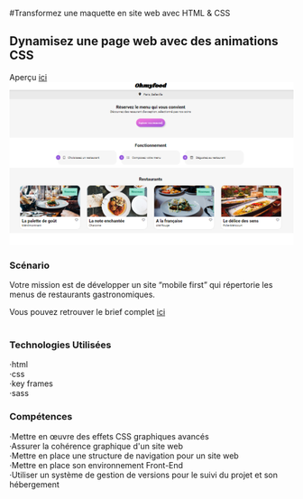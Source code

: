 ﻿#Transformez une maquette en site web avec HTML & CSS
## Dynamisez une page web avec des animations CSS
Aperçu [ici](https://margyre.github.io/my_Ohmyfood/)<br>
[![Screen de mon projet oh my food](https://github.com/MargYre/my_Ohmyfood/blob/main/assets/ohmyfood-screen.png)](https://github.com/MargYre/my_Ohmyfood/blob/main/assets/ohmyfood-screen.png)
### Scénario
Votre mission est de développer un site “mobile first” qui répertorie les menus de restaurants gastronomiques.

Vous pouvez retrouver le brief complet [ici](https://s3-eu-west-1.amazonaws.com/course.oc-static.com/projects/DW_P3/Brief%20cre%CC%81atif%20-%20Ohmyfood!.pdf)<br>
<br>

### Technologies Utilisées
 ·html<br>
 ·css<br>
 ·key frames<br>
 ·sass<br>

### Compétences
 ·Mettre en œuvre des effets CSS graphiques avancés<br>
 ·Assurer la cohérence graphique d'un site web<br>
 ·Mettre en place une structure de navigation pour un site web<br>
 ·Mettre en place son environnement Front-End<br>
 ·Utiliser un système de gestion de versions pour le suivi du projet et son hébergement
